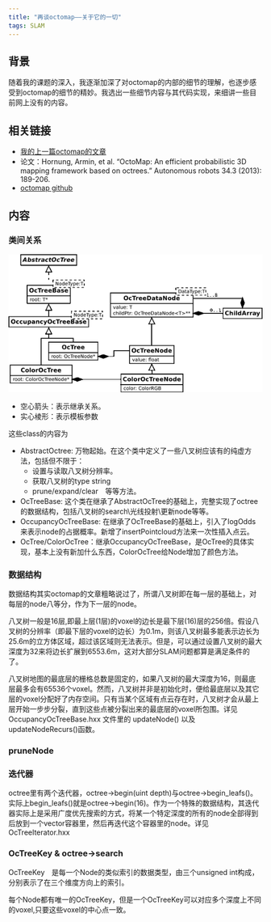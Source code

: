 ```yaml
---
title: "再谈octomap——关于它的一切"
tags: SLAM
---
```


## 背景

随着我的课题的深入，我逐渐加深了对octomap的内部的细节的理解，也逐步感受到octomap的细节的精妙。我选出一些细节内容与其代码实现，来细讲一些目前网上没有的内容。

<!--more-->

## 相关链接
- [我的上一篇octomap的文章](2020/11/05/Octomap.html)
- 论文：Hornung, Armin, et al. “OctoMap: An efficient probabilistic 3D mapping framework based on octrees.” Autonomous robots 34.3 (2013): 189-206.
- [octomap github](https://github.com/OctoMap/octomap)

## 内容

### 类间关系

![](../pics/octomap_revisit/uml_overview.png)

- 空心箭头：表示继承关系。
- 实心棱形：表示模板参数

这些class的内容为

- AbstractOctree: 万物起始。在这个类中定义了一些八叉树应该有的纯虚方法，包括但不限于：
  - 设置与读取八叉树分辨率。
  - 获取八叉树的type string
  - prune/expand/clear　等等方法。
- OcTreeBase: 这个类在继承了AbstractOcTree的基础上，完整实现了octree的数据结构，包括八叉树的search\光线投射\更新node等等。
- OccupancyOcTreeBase: 在继承了OcTreeBase的基础上，引入了logOdds来表示node的占据概率。新增了insertPointcloud方法来一次性插入点云。
- OcTree/ColorOcTree：继承OccupancyOcTreeBase，是OcTree的具体实现，基本上没有新加什么东西，ColorOcTree给Node增加了颜色方法。

### 数据结构

数据结构其实octomap的文章粗略说过了，所谓八叉树即在每一层的基础上，对每层的node八等分，作为下一层的node。

八叉树一般是16层,即最上层(1层)的voxel的边长是最下层(16)层的256倍。假设八叉树的分辨率（即最下层的voxel的边长）为0.1m，则该八叉树最多能表示边长为25.6m的立方体区域，超过该区域则无法表示。但是，可以通过设置八叉树的最大深度为32来将边长扩展到6553.6m，这对大部分SLAM问题都算是满足条件的了。

八叉树地图的最底层的栅格总数是固定的，如果八叉树的最大深度为16，则最底层最多会有65536个voxel。然而，八叉树并非是初始化时，便给最底层以及其它层的voxel分配好了内存空间。只有当某个区域有点云存在时，八叉树才会从最上层开始一步步分裂，直到这些点被分裂出来的最底层的voxel所包围。详见 OccupancyOcTreeBase.hxx 文件里的 updateNode() 以及 updateNodeRecurs()函数。

### pruneNode



### 迭代器

octree里有两个迭代器，octree->begin(uint depth)与octree->begin_leafs()。实际上begin_leafs()就是octree->begin(16)。作为一个特殊的数据结构，其迭代器实际上是采用广度优先搜索的方式，将某一个特定深度的所有的node全部得到后放到一个vector容器里，然后再迭代这个容器里的node。详见OcTreeIterator.hxx

### OcTreeKey & octree->search

OcTreeKey　是每一个Node的类似索引的数据类型，由三个unsigned int构成，分别表示了在三个维度方向上的索引。

每个Node都有唯一的OcTreeKey，但是一个OcTreeKey可以对应多个深度上不同的voxel,只要这些voxel的中心点一致。
